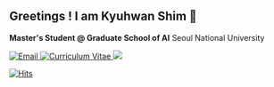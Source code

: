 ## Greetings ! I am Kyuhwan Shim 🤗

**Master's Student @ Graduate School of AI**
Seoul National University

<p align="left">
  <a href="mailto:khshim@bi.snu.ac.kr">
    <img src="https://img.shields.io/badge/Email-D14836?style=for-the-badge&logo=gmail&logoColor=white" alt="Email"/>
  </a>
  <a href="https://underthelights.github.io/cv.pdf">
    <img src="https://img.shields.io/badge/Curriculum%20Vitae-35495E?style=for-the-badge&logo=adobeacrobatreader&logoColor=white" alt="Curriculum Vitae"/>
  </a>
  <a href="https://underthelights.github.io">
    <img src ="https://img.shields.io/badge/blog-UNDERTHELIGHTS-blue?style=for-the-badge"/>
  </a>
</p>

[![Hits](https://hits.seeyoufarm.com/api/count/incr/badge.svg?url=https%3A%2F%2Fgithub.com%2Funderthelights&count_bg=%2361625C&title_bg=%23000000&icon=lighthouse.svg&icon_color=%23E7E7E7&title=hits&edge_flat=true)](https://hits.seeyoufarm.com)
